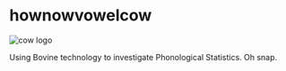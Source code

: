 hownowvowelcow
==============

![cow logo](https://openclipart.org/image/300px/svg_to_png/194695/happy-cow.png)

Using Bovine technology to investigate Phonological Statistics. Oh snap.

